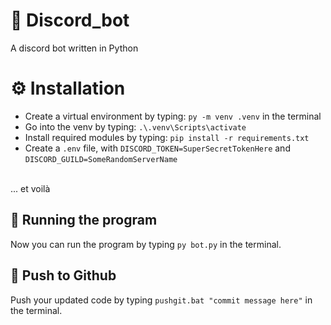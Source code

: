 # 🤖 Discord_bot 
A discord bot written in Python

# ⚙️ Installation
* Create a virtual environment by typing: `py -m venv .venv` in the terminal
* Go into the venv by typing: `.\.venv\Scripts\activate`
* Install required modules by typing: `pip install -r requirements.txt`
* Create a `.env` file, with `DISCORD_TOKEN=SuperSecretTokenHere` and `DISCORD_GUILD=SomeRandomServerName`
<br>
... et voilà

## 🏃 Running the program 
Now you can run the program by typing `py bot.py` in the terminal.

## 🚀 Push to Github
Push your updated code by typing `pushgit.bat "commit message here"`  in the terminal.
